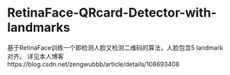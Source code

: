 # RetinaFace-QRcard-Detector-with-landmarks
基于RetinaFace训练一个即检测人脸又检测二维码的算法，人脸包含5 landmark对齐。
详见本人博客https://blog.csdn.net/zengwubbb/article/details/108693408
